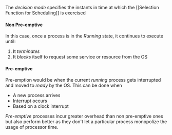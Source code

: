 The *decision mode* specifies the instants in time at which the [[Selection Function for Scheduling]] is exercised

#### Non Pre-emptive
In this case, once a process is in the *Running* state, it continues to execute until: 
1. It *terminates*
2. It *blocks* itself to request some service or resource from the OS 

#### Pre-emptive
Pre-emption would  be when the current *running* process gets interrupted and moved to *ready* by the OS. This can be done when 
-  A new process arrives 
- Interrupt occurs  
- Based on a clock interrupt 

*Pre-emptive* processes incur greater overhead than non pre-emptive ones but also perform better as they don't let a particular process monopolize the usage of processor time. 